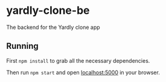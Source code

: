 # yardly-clone-be

The backend for the Yardly clone app

## Running

First `npm install` to grab all the necessary dependencies.

Then run `npm start` and open <localhost:5000> in your browser.
